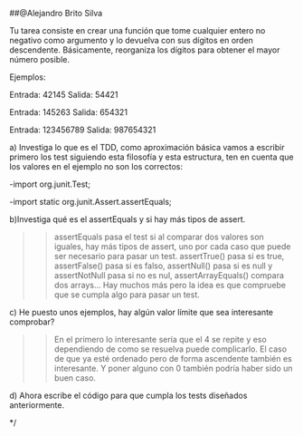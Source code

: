 
##@Alejandro Brito Silva

Tu tarea consiste en crear una función que tome cualquier entero no negativo como argumento y lo devuelva con sus dígitos en orden descendente.
Básicamente, reorganiza los dígitos para obtener el mayor número posible.

Ejemplos:

Entrada: 42145 Salida: 54421

Entrada: 145263 Salida: 654321

Entrada: 123456789 Salida: 987654321


a) Investiga lo que es el TDD, como aproximación básica vamos a escribir primero los test siguiendo esta filosofía y esta estructura,
ten en cuenta que los valores en el ejemplo no son los correctos:

-import org.junit.Test;

-import static org.junit.Assert.assertEquals;

b)Investiga qué es el assertEquals y si hay más tipos de assert.

>>assertEquals pasa el test si al comparar dos valores son iguales, hay más tipos de assert, uno por cada caso que puede ser necesario para pasar un test.
>>assertTrue() pasa si es true, assertFalse() pasa si es falso, assertNull() pasa si es null y assertNotNull pasa si no es nul, assertArrayEquals() compara dos arrays...
>> Hay muchos más pero la idea es que compruebe que se cumpla algo para pasar un test.

c) He puesto unos ejemplos, hay algún valor límite que sea interesante comprobar?

>>En el primero lo interesante sería que el 4 se repite y eso dependiendo de como se resuelva puede complicarlo.
>>El caso de que ya esté ordenado pero de forma ascendente también es interesante. Y poner alguno con 0 también podría haber sido un buen caso.

d) Ahora escribe el código para que cumpla los tests diseñados anteriormente.

*/ 
